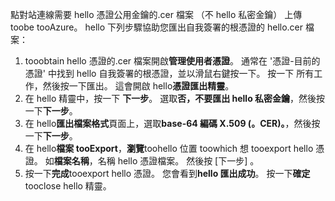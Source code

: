 點對站連線需要 hello 憑證公用金鑰的.cer 檔案 （不 hello 私密金鑰） 上傳 toobe tooAzure。 hello 下列步驟協助您匯出自我簽署的根憑證的 hello.cer 檔案：

1. tooobtain hello 憑證的.cer 檔案開啟**管理使用者憑證**。 通常在 '憑證-目前的憑證' 中找到 hello 自我簽署的根憑證，並以滑鼠右鍵按一下。 按一下 所有工作，然後按一下匯出。 這會開啟 hello**憑證匯出精靈**。
2. 在 hello 精靈中，按一下 **下一步**。 選取**否，不要匯出 hello 私密金鑰**，然後按一下**下一步**。
3. 在 hello**匯出檔案格式**頁面上，選取**base-64 編碼 X.509 (。CER)。**，然後按一下**下一步**。 
4. 在 hello**檔案 tooExport**，**瀏覽**toohello 位置 toowhich 想 tooexport hello 憑證。 如**檔案名稱**，名稱 hello 憑證檔案。 然後按 [下一步] 。
5. 按一下**完成**tooexport hello 憑證。 您會看到**hello 匯出成功**。 按一下**確定**tooclose hello 精靈。
